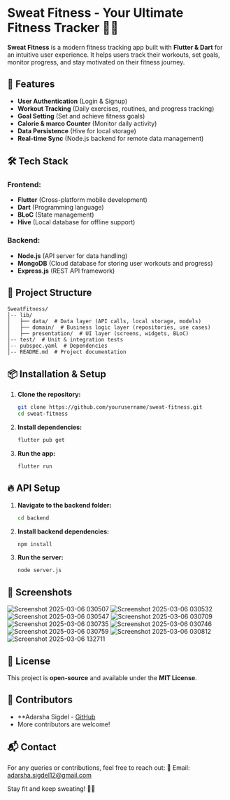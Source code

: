 # Sweat Fitness - Your Ultimate Fitness Tracker 🏋️‍♂️

**Sweat Fitness** is a modern fitness tracking app built with **Flutter & Dart** for an intuitive user experience. It helps users track their workouts, set goals, monitor progress, and stay motivated on their fitness journey.

## 🚀 Features
- **User Authentication** (Login & Signup)
- **Workout Tracking** (Daily exercises, routines, and progress tracking)
- **Goal Setting** (Set and achieve fitness goals)
- **Calorie & marco Counter** (Monitor daily activity)
- **Data Persistence** (Hive for local storage)
- **Real-time Sync** (Node.js backend for remote data management)

## 🛠 Tech Stack
### **Frontend:**
- **Flutter** (Cross-platform mobile development)
- **Dart** (Programming language)
- **BLoC** (State management)
- **Hive** (Local database for offline support)

### **Backend:**
- **Node.js** (API server for data handling)
- **MongoDB** (Cloud database for storing user workouts and progress)
- **Express.js** (REST API framework)

## 📂 Project Structure
```
SweatFitness/
│-- lib/
│   ├── data/  # Data layer (API calls, local storage, models)
│   ├── domain/  # Business logic layer (repositories, use cases)
│   ├── presentation/  # UI layer (screens, widgets, BLoC)
│-- test/  # Unit & integration tests
│-- pubspec.yaml  # Dependencies
│-- README.md  # Project documentation
```

## 📦 Installation & Setup
1. **Clone the repository:**
   ```sh
   git clone https://github.com/yourusername/sweat-fitness.git
   cd sweat-fitness
   ```
2. **Install dependencies:**
   ```sh
   flutter pub get
   ```
3. **Run the app:**
   ```sh
   flutter run
   ```

## 🔥 API Setup
1. **Navigate to the backend folder:**
   ```sh
   cd backend
   ```
2. **Install backend dependencies:**
   ```sh
   npm install
   ```
3. **Run the server:**
   ```sh
   node server.js
   ```

## 📸 Screenshots
![Screenshot 2025-03-06 030507](https://github.com/user-attachments/assets/9be0a751-9450-4e6f-9b12-8d03a599c34e)
![Screenshot 2025-03-06 030532](https://github.com/user-attachments/assets/685cd1aa-5253-497f-9f35-a2f380883311)
![Screenshot 2025-03-06 030547](https://github.com/user-attachments/assets/e8d4de45-935f-47cc-89d6-7884acbe3bfe)
![Screenshot 2025-03-06 030709](https://github.com/user-attachments/assets/d8401ead-524b-4718-8c64-cae0a216bf49)
![Screenshot 2025-03-06 030735](https://github.com/user-attachments/assets/b6cacf71-689b-4385-98c1-1cf87e7bbd2e)
![Screenshot 2025-03-06 030746](https://github.com/user-attachments/assets/e0b56b85-5542-4921-9ee0-3e47e466d7a3)
![Screenshot 2025-03-06 030759](https://github.com/user-attachments/assets/6043a260-7552-497e-a34b-72239b4d12da)
![Screenshot 2025-03-06 030812](https://github.com/user-attachments/assets/0f75f202-5f23-4001-ba51-3c6b4d738e7d)
![Screenshot 2025-03-06 132711](https://github.com/user-attachments/assets/6320b29e-1064-43d0-b07d-19fb87145a82)










## 📜 License
This project is **open-source** and available under the **MIT License**.

## 👥 Contributors
- **Adarsha Sigdel - [GitHub](https://github.com/adarsha5421)
- More contributors are welcome!

## 📬 Contact
For any queries or contributions, feel free to reach out:
📧 Email: adarsha.sigdel12@gmail.com

Stay fit and keep sweating! 💪🔥
